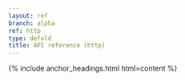 ```yaml
---
layout: ref
branch: alpha
ref: http
type: defold
title: API reference (http)
---
```

{% include anchor_headings.html html=content %}